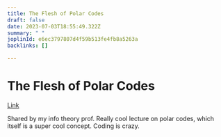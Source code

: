 ```yaml
---
title: The Flesh of Polar Codes
draft: false
date: 2023-07-03T18:55:49.322Z
summary: " "
joplinId: e6ec3797807d4f59b513fe4fb8a5263a
backlinks: []

---
```

# The Flesh of Polar Codes

[Link](https://www.youtube.com/watch?v=VhyoZSB9g0w)

Shared by my info theory prof. Really cool lecture on polar codes, which itself is a super cool concept. Coding is crazy.